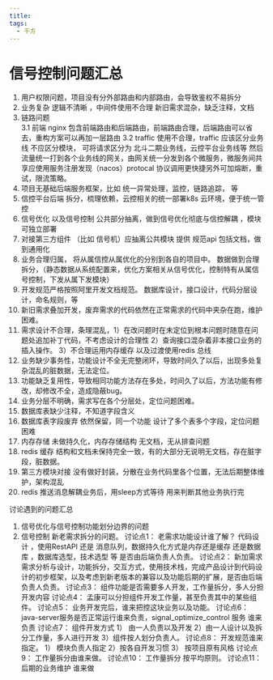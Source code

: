 ```yaml
---
title:
tags:
  - 千方
---
```




# 信号控制问题汇总

1. 用户权限问题，项目没有分外部路由和内部路由，会导致鉴权不易拆分
2. 业务复杂 逻辑不清晰 ，中间件使用不合理 新旧需求混杂，缺乏注释，文档
3. 链路问题  
3.1 前端 nginx 包含前端路由和后端路由，前端路由合理，后端路由可以省去，重构方案可以再加一层路由
3.2 traffic 使用不合理，traffic 应该区分业务线 不应区分模块， 可将请求区分为 北斗二期业务线，云控平台业务线等 然后流量统一打到各个业务线的网关，由网关统一分发到各个微服务，微服务间共享应使用服务注册发现（nacos）protocal 协议调用更快捷另外可加熔断，重试，限流策略。
4. 项目无基础后端服务框架，比如 统一异常处理，监控，链路追踪， 等
5. 信控平台后端 拆分，梳理依赖，云控相关的统一部署k8s 云环境，便于统一管控
6. 信号优化 以及信号控制 公共部分抽离，做到信号优化彻底与信控解耦 ，模块可独立部署
7. 对接第三方组件 （比如 信号机）应抽离公共模块 提供 规范api 包括文档，做到通用化
8. 业务合理归属， 将从属信控从属优化的分别到各自的项目中。 数据做到合理拆分，（静态数据从系统配置来，优化方案相关从信号优化，控制特有从属信号控制，下发从属下发模块）
9. 开发规范严格按照阿里开发文档规范。 数据库设计，接口设计，代码分层设计，命名规则，等
10. 新旧需求叠加开发，废弃需求的代码依然在正常需求的代码中夹杂在跑，维护困难。
11. 需求设计不合理，条理混乱，1）在改问题时在未定位到根本问题时随意在问题处追加补丁代码，不考虑设计的合理性 2）查询接口混杂着非本接口业务的插入操作。 3）不合理运用内存缓存 以及过渡使用redis 总线 
12. 业务缺少事务性，功能设计不全无完整闭环，导致时间久了以后，出现多处复杂混乱的脏数据，无法定位。
13. 功能缺乏复用性，导致相同功能方法存在多处，时间久了以后，方法功能有修改，却修改不全，造成隐蔽bug。
14. 业务分层不明确，需求写在各个分层处，定位问题困难。
15. 数据库表缺少注释，不知道字段含义
16. 数据库表字段废弃 依然保留，同一个功能 设计了多个表多个字段，定位问题困难
17. 内存存储 未做持久化，内存存储结构 无文档，无从排查问题
18. redis 缓存 结构和文档未保持完全一致，有的大部分无说明无文档，存在脏字段，脏数据。
19. 第三方模块对接 没有做好封装，分散在业务代码里各个位置，无法后期整体维护，架构混乱
20. redis 推送消息解耦业务后，用sleep方式等待  用来判断其他业务执行完


讨论遇到的问题汇总
1. 信号优化与信号控制功能划分边界的问题
2. 信号控制 新老需求拆分的问题。
讨论点1： 老需求功能设计谁了解？ 代码设计 ，使用RestAPI 还是 消息队列，数据持久化方式是内存还是缓存 还是数据库 ，数据库选型，技术选型 等 是否由后端负责人负责。
讨论点2： 新加需求需求分析与设计，功能拆分，交互方式，使用技术栈，完成产品设计到代码设计的初步框架，以及考虑到新老版本的兼容以及功能后期的扩展，是否由后端负责人负责。
讨论点3： 组件功能是否需要多人开发，工作量拆分，多人分担开发内容
讨论点4： 孟康可以分担组件开发工作量，甚至负责其中的某些组件。
讨论点5： 业务开发完后，谁来把控这块业务以及功能。
讨论点6： java-server服务是否正常运行谁来负责，signal_optimize_control 服务 谁来负责
讨论点7： 组件开发方式 1） 由一人负责以及开发 2）由一人设计以及拆分工作量，多人进行开发 3）组件按人划分负责人。
讨论点8： 开发规范谁来指定。 1） 模块负责人指定 2）按各自开发习惯 3） 按项目原有风格
讨论点9： 工作量拆分由谁来做。
讨论点10： 工作量拆分 按平均原则。
讨论点11：后期的业务维护 谁来做